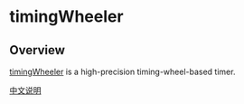 # timingWheeler

## Overview

[timingWheeler](https://github.com/lervisnh/timingWheeler) is a high-precision timing-wheel-based timer.

[中文说明](docs/Chinese.md)
